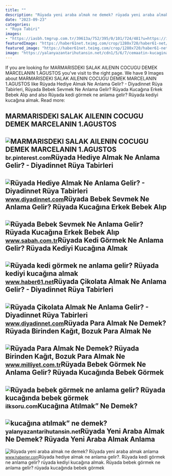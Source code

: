 ```yaml
---
title: ""
description: "Rüyada yeni araba almak ne demek? rüyada yeni araba almak anlama"
date: "2023-09-23"
categories:
- "Ruya Tabiri"
images:
- "https://iasbh.tmgrup.com.tr/39613a/752/395/0/101/724/481?u=https://isbh.tmgrup.com.tr/sbh/2021/09/21/ruyada-erkek-bebek-sevmek-ne-anlama-gelir-ruyada-kucagina-erkek-bebek-alip-sevmek-ne-demek-1632221145508.jpg"
featuredImage: "https://haber61net.teimg.com/crop/1280x720/haber61-net/images/haberler/2021/10/21/ruyada_kedi_gormek_ne_anlama_gelir_ruyada_kediyi_kucagina_almak_h436932_35a7f.webp"
featured_image: "https://haber61net.teimg.com/crop/1280x720/haber61-net/images/haberler/2021/10/21/ruyada_kedi_gormek_ne_anlama_gelir_ruyada_kediyi_kucagina_almak_h436932_35a7f.webp"
image: "https://yalanyazantarihutansin.net/cdn1/5/6/7/cemaatin-kucagina-atilmak-ne-demek/cemaatin-kucagina-atilmak-ne-demek-tn.jpg"
---
```


If you are looking for MARMARISDEKI SALAK AILENIN COCUGU DEMEK MARCELANIN 1.AGUSTOS you've visit to the right page. We have 9 Images about MARMARISDEKI SALAK AILENIN COCUGU DEMEK MARCELANIN 1.AGUSTOS like Rüyada Hediye Almak Ne Anlama Gelir? - Diyadinnet Rüya Tabirleri, Rüyada Bebek Sevmek Ne Anlama Gelir? Rüyada Kucağına Erkek Bebek Alıp and also Rüyada kedi görmek ne anlama gelir? Rüyada kediyi kucağına almak. Read more:

MARMARISDEKI SALAK AILENIN COCUGU DEMEK MARCELANIN 1.AGUSTOS
------------------------------------------------------------

 ![MARMARISDEKI SALAK AILENIN COCUGU DEMEK MARCELANIN 1.AGUSTOS](https://i.pinimg.com/originals/31/e0/9f/31e09f4c9786592d51f7ac6985e56591.jpg) <small>br.pinterest.com</small>Rüyada Hediye Almak Ne Anlama Gelir? - Diyadinnet Rüya Tabirleri
----------------------------------------------------------------

 ![Rüyada Hediye Almak Ne Anlama Gelir? - Diyadinnet Rüya Tabirleri](https://www.diyadinnet.com/d/ruya/ruyada-hediye-almak-ne-anlama-gelir-10488.jpg) <small>www.diyadinnet.com</small>Rüyada Bebek Sevmek Ne Anlama Gelir? Rüyada Kucağına Erkek Bebek Alıp
---------------------------------------------------------------------

 ![Rüyada Bebek Sevmek Ne Anlama Gelir? Rüyada Kucağına Erkek Bebek Alıp](https://iasbh.tmgrup.com.tr/39613a/752/395/0/101/724/481?u=https://isbh.tmgrup.com.tr/sbh/2021/09/21/ruyada-erkek-bebek-sevmek-ne-anlama-gelir-ruyada-kucagina-erkek-bebek-alip-sevmek-ne-demek-1632221145508.jpg) <small>www.sabah.com.tr</small>Rüyada Kedi Görmek Ne Anlama Gelir? Rüyada Kediyi Kucağına Almak
----------------------------------------------------------------

 ![Rüyada kedi görmek ne anlama gelir? Rüyada kediyi kucağına almak](https://haber61net.teimg.com/crop/1280x720/haber61-net/images/haberler/2021/10/21/ruyada_kedi_gormek_ne_anlama_gelir_ruyada_kediyi_kucagina_almak_h436932_35a7f.webp) <small>www.haber61.net</small>Rüyada Çikolata Almak Ne Anlama Gelir? - Diyadinnet Rüya Tabirleri
------------------------------------------------------------------

 ![Rüyada Çikolata Almak Ne Anlama Gelir? - Diyadinnet Rüya Tabirleri](https://www.diyadinnet.com/d/ruya/ruyada-cikolata-almak-ne-anlama-gelir-9919.jpg) <small>www.diyadinnet.com</small>Rüyada Para Almak Ne Demek? Rüyada Birinden Kağıt, Bozuk Para Almak Ne
----------------------------------------------------------------------

 ![Rüyada Para Almak Ne Demek? Rüyada Birinden Kağıt, Bozuk Para Almak Ne](https://i2.milimaj.com/i/milliyet/75/0x410/5f173fddadcdeb1a68c22e47.jpg) <small>www.milliyet.com.tr</small>Rüyada Bebek Görmek Ne Anlama Gelir? Rüyada Kucağında Bebek Görmek
------------------------------------------------------------------

 ![Rüyada bebek görmek ne anlama gelir? Rüyada kucağında bebek görmek](https://ilksoru.com/wp-content/uploads/ruyada-bebek-gormek-nedir-ruyada-bebegi-kucagina-almak-nedir-768x432.jpg) <small>ilksoru.com</small>Kucağına Atılmak” Ne Demek?
---------------------------

 ![kucağına atılmak” ne demek?](https://yalanyazantarihutansin.net/cdn1/5/6/7/cemaatin-kucagina-atilmak-ne-demek/cemaatin-kucagina-atilmak-ne-demek-tn.jpg) <small>yalanyazantarihutansin.net</small>Rüyada Yeni Araba Almak Ne Demek? Rüyada Yeni Araba Almak Anlama
----------------------------------------------------------------

 ![Rüyada yeni araba almak ne demek? Rüyada yeni araba almak anlama](https://i.hbrcdn.com/haber/2020/12/09/ruyada-araba-almak-ne-demek-ruyada-yeni-araba-13789673_2817_amp.jpg) <small>www.haberler.com</small>Rüyada hediye almak ne anlama gelir?. Rüyada kedi görmek ne anlama gelir? rüyada kediyi kucağına almak. Rüyada bebek görmek ne anlama gelir? rüyada kucağında bebek görmek
